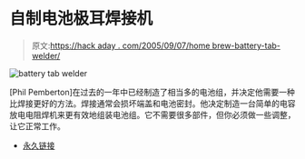 # 自制电池极耳焊接机

> 原文:[https://hack aday . com/2005/09/07/home brew-battery-tab-welder/](https://hackaday.com/2005/09/07/homebrew-battery-tab-welder/)

![battery tab welder](../Images/01f1820525115cac334e3c5246acb8e1.png)

[Phil Pemberton]在过去的一年中已经制造了相当多的电池组，并决定他需要一种比焊接更好的方法。焊接通常会损坏端盖和电池密封。他决定制造一台简单的电容放电电阻焊机来更有效地组装电池组。它不需要很多部件，但你必须做一些调整，让它正常工作。

*   [永久链接](http://www.philpem.me.uk/welder/)
